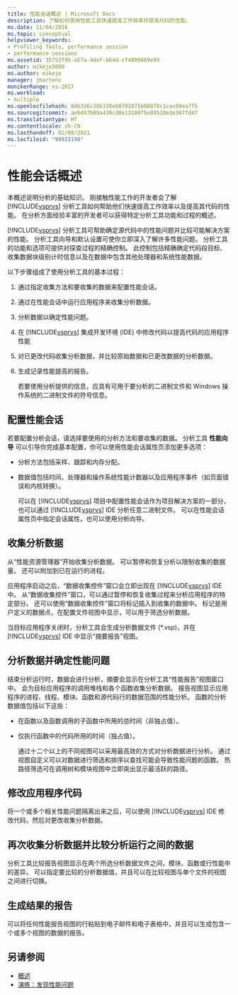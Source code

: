 ```yaml
---
title: 性能会话概述 | Microsoft Docs
description: 了解如何使用性能工具快速提高工作效率并提高代码的性能。
ms.date: 11/04/2016
ms.topic: conceptual
helpviewer_keywords:
- Profiling Tools, performance session
- performance sessions
ms.assetid: 35752f95-a57a-4def-b64d-cf4899669e99
author: mikejo5000
ms.author: mikejo
manager: jmartens
monikerRange: vs-2017
ms.workload:
- multiple
ms.openlocfilehash: 8db336c38b330eb0702875b08078c1cac69ea7f5
ms.sourcegitcommit: ae6d47b09a439cd0e13180f5e89510e3e347fd47
ms.translationtype: HT
ms.contentlocale: zh-CN
ms.lasthandoff: 02/08/2021
ms.locfileid: "99922198"
---
```

# <a name="performance-session-overview"></a>性能会话概述
本概述说明分析的基础知识。 刚接触性能工作的开发者会了解 [!INCLUDE[vsprvs](../code-quality/includes/vsprvs_md.md)] 分析工具如何帮助他们快速提高工作效率以及提高其代码的性能。 在分析方面经验丰富的开发者可以获得特定分析工具功能和过程的概述。

 [!INCLUDE[vsprvs](../code-quality/includes/vsprvs_md.md)] 分析工具可帮助确定源代码中的性能问题并比较可能解决方案的性能。 分析工具向导和默认设置可使你立即深入了解许多性能问题。 分析工具的功能和选项可提供对探查过程的精确控制。 此控制包括精确确定代码段目标、收集数据块级别计时信息以及在数据中包含其他处理器和系统性能数据。

 以下步骤组成了使用分析工具的基本过程：

1. 通过指定收集方法和要收集的数据来配置性能会话。

2. 通过在性能会话中运行应用程序来收集分析数据。

3. 分析数据以确定性能问题。

4. 在 [!INCLUDE[vsprvs](../code-quality/includes/vsprvs_md.md)] 集成开发环境 (IDE) 中修改代码以提高代码的应用程序性能

5. 对已更改代码收集分析数据，并比较原始数据和已更改数据的分析数据。

6. 生成记录性能提高的报告。

   若要使用分析提供的信息，应具有可用于要分析的二进制文件和 Windows 操作系统的二进制文件的符号信息。

## <a name="configure-the-performance-session"></a>配置性能会话
 若要配置分析会话，请选择要使用的分析方法和要收集的数据。 分析工具 **性能向导** 可以引导你完成基本配置，你可以使用性能会话属性页添加更多选项：

- 分析方法包括采样、跟踪和内存分配。

- 数据值包括时间、处理器和操作系统性能计数器以及应用程序事件（如页面错误和内核转换）。

  可以在 [!INCLUDE[vsprvs](../code-quality/includes/vsprvs_md.md)] 项目中配置性能会话作为项目解决方案的一部分，也可以通过 [!INCLUDE[vsprvs](../code-quality/includes/vsprvs_md.md)] IDE 分析任意二进制文件。 可以在性能会话属性页中指定会话属性，也可以使用分析向导。

## <a name="collect-profiling-data"></a>收集分析数据
 从“性能资源管理器”开始收集分析数据。 可以暂停和恢复分析以限制收集的数据量。 还可以附加到已在运行的进程。

 应用程序启动之后，“数据收集控件”窗口会立即出现在 [!INCLUDE[vsprvs](../code-quality/includes/vsprvs_md.md)] IDE 中。 从“数据收集控件”窗口，可以通过暂停和恢复收集过程来分析应用程序的特定部分。 还可以使用“数据收集控件”窗口将标记插入到收集的数据中。 标记是用户定义的数据点，在配置文件视图中显示，可以用于筛选分析数据。

 当目标应用程序关闭时，分析工具会生成分析数据文件 (*.vsp)，并在 [!INCLUDE[vsprvs](../code-quality/includes/vsprvs_md.md)] IDE 中显示“摘要报告”视图。

## <a name="analyze-the-data-and-identify-performance-issues"></a>分析数据并确定性能问题
 结束分析运行时，数据会进行分析，摘要会显示在分析工具“性能报告”视图窗口中。 会为目标应用程序的调用堆栈和各个函数收集分析数据。 报告视图显示应用程序的进程、线程、模块、函数和源代码行的数据范围的性能分析。 函数的分析数据值包括以下这些：

- 在函数以及函数调用的子函数中所用的总时间（非独占值）。

- 仅执行函数中的代码所用的时间（独占值）。

  通过十二个以上的不同视图可以采用最高效的方式对分析数据进行分析。 通过视图自定义可以对数据进行筛选和排序以查找可能会导致性能问题的函数。 热路径筛选可在调用树和模块视图中立即突出显示最活跃的路径。

## <a name="modify-the-application-code"></a>修改应用程序代码
 将一个或多个相关性能问题隔离出来之后，可以使用 [!INCLUDE[vsprvs](../code-quality/includes/vsprvs_md.md)] IDE 修改代码，然后对更改收集分析数据。

## <a name="collect-profiling-data-again-and-compare-the-data-between-the-profiling-runs"></a>再次收集分析数据并比较分析运行之间的数据
 分析工具比较报告视图显示在两个所选分析数据文件之间，模块、函数或行性能中的差异。 可以指定要比较的分析数据值，并且可以在比较视图与单个文件的视图之间进行切换。

## <a name="generate-a-report-of-the-results"></a>生成结果的报告
 可以将任何性能报告视图的行粘贴到电子邮件和电子表格中，并且可以生成包含一个或多个视图的数据的报告。

## <a name="see-also"></a>另请参阅
- [概述](../profiling/overviews-performance-tools.md)
- [演练：发现性能问题](beginners-guide-to-cpu-sampling.md)
